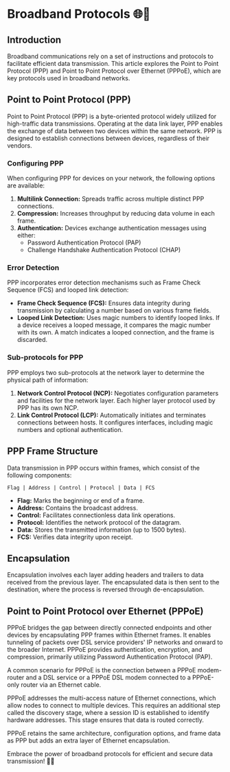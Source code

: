 # Broadband Protocols 🌐📡

## Introduction

Broadband communications rely on a set of instructions and protocols to facilitate efficient data transmission. This article explores the Point to Point Protocol (PPP) and Point to Point Protocol over Ethernet (PPPoE), which are key protocols used in broadband networks.

## Point to Point Protocol (PPP)

Point to Point Protocol (PPP) is a byte-oriented protocol widely utilized for high-traffic data transmissions. Operating at the data link layer, PPP enables the exchange of data between two devices within the same network. PPP is designed to establish connections between devices, regardless of their vendors.

### Configuring PPP

When configuring PPP for devices on your network, the following options are available:

1. **Multilink Connection:** Spreads traffic across multiple distinct PPP connections.
2. **Compression:** Increases throughput by reducing data volume in each frame.
3. **Authentication:** Devices exchange authentication messages using either:
   - Password Authentication Protocol (PAP)
   - Challenge Handshake Authentication Protocol (CHAP)

### Error Detection

PPP incorporates error detection mechanisms such as Frame Check Sequence (FCS) and looped link detection:

- **Frame Check Sequence (FCS):** Ensures data integrity during transmission by calculating a number based on various frame fields.
- **Looped Link Detection:** Uses magic numbers to identify looped links. If a device receives a looped message, it compares the magic number with its own. A match indicates a looped connection, and the frame is discarded.

### Sub-protocols for PPP

PPP employs two sub-protocols at the network layer to determine the physical path of information:

1. **Network Control Protocol (NCP):** Negotiates configuration parameters and facilities for the network layer. Each higher layer protocol used by PPP has its own NCP.
2. **Link Control Protocol (LCP):** Automatically initiates and terminates connections between hosts. It configures interfaces, including magic numbers and optional authentication.

## PPP Frame Structure

Data transmission in PPP occurs within frames, which consist of the following components:

```
Flag | Address | Control | Protocol | Data | FCS
```

- **Flag:** Marks the beginning or end of a frame.
- **Address:** Contains the broadcast address.
- **Control:** Facilitates connectionless data link operations.
- **Protocol:** Identifies the network protocol of the datagram.
- **Data:** Stores the transmitted information (up to 1500 bytes).
- **FCS:** Verifies data integrity upon receipt.

## Encapsulation

Encapsulation involves each layer adding headers and trailers to data received from the previous layer. The encapsulated data is then sent to the destination, where the process is reversed through de-encapsulation.

## Point to Point Protocol over Ethernet (PPPoE)

PPPoE bridges the gap between directly connected endpoints and other devices by encapsulating PPP frames within Ethernet frames. It enables tunneling of packets over DSL service providers' IP networks and onward to the broader Internet. PPPoE provides authentication, encryption, and compression, primarily utilizing Password Authentication Protocol (PAP).

A common scenario for PPPoE is the connection between a PPPoE modem-router and a DSL service or a PPPoE DSL modem connected to a PPPoE-only router via an Ethernet cable.

PPPoE addresses the multi-access nature of Ethernet connections, which allow nodes to connect to multiple devices. This requires an additional step called the discovery stage, where a session ID is established to identify hardware addresses. This stage ensures that data is routed correctly.

PPPoE retains the same architecture, configuration options, and frame data as PPP but adds an extra layer of Ethernet encapsulation.

Embrace the power of broadband protocols for efficient and secure data transmission! 💪🌐